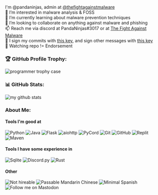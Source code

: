 I'm @pandaninjas, admin at [@thefightagainstmalware](https://github.com/thefightagainstmalware/)<br>
👀 I’m interested in malware analysis & FOSS <br>
🌱 I’m currently learning about malware prevention techniques <br>
💞️ I’m looking to collaborate on anything against malware and phishing <br>
📫 Reach me via discord at PandaNinjas#3017 or at [The Fight Against Malware](https://discord.gg/TWhrmZFXqb)<br>
🔑 I sign my commits with [this key](https://github.com/pandaninjas/pandaninjas/blob/main/pandaninjas-commitsigning.key), and sign other messages with [this key](https://github.com/pandaninjas/pandaninjas/blob/main/pandaninjas-publickey.key)<br>
👀 Watching repo != Endorsement

### 🏆 GitHub Profile Trophy:
![programmer trophy case](https://github-profile-trophy.vercel.app/?username=pandaninjas&column=8&theme=discord&no-frame=true&no-bg=true)


### 📊 GitHub Stats:
![my github stats](https://github-readme-stats.vercel.app/api?username=pandaninjas&theme=radical&show_icons=true&count_private=true)
  
### About Me:
#### Tools I'm good at
![Python](https://img.shields.io/badge/-Python-2b5b84?style=flat&logo=python&logoColor=white)
![Java](https://img.shields.io/badge/-Java-AC6829?style=flat&logo=openjdk&logoColor=black)
![Flask](https://img.shields.io/badge/-Flask-black?style=flat&logo=flask&logoColor=white)
![aiohttp](https://img.shields.io/badge/-aiohttp-blue?style=flat&logo=aiohttp&logoColor=white)
![PyCord](https://img.shields.io/badge/-PyCord-2f3bbe?style=flat&logo=discord&logoColor=white)
![Git](https://img.shields.io/badge/-Git-ef391a?style=flat&logo=git&logoColor=white)
![GitHub](https://img.shields.io/badge/-GitHub-black?style=flat&logo=github&logoColor=white)
![Replit](https://img.shields.io/badge/-Replit-black?style=flat&logo=replit&logoColor=white)
![Maven](https://img.shields.io/badge/-Maven-orange?style=flat&logo=apachemaven&logoColor=white)
#### Tools I have some experience in
![Sqlite](https://img.shields.io/badge/-Sqlite-orange?style=flat&logo=sqlite&logoColor=white)
![Discord.py](https://img.shields.io/badge/-discord.py-yellow?style=flat&logo=discord&logoColor=white)
![Rust](https://img.shields.io/badge/-Rust-B7410E?style=flat&logo=rust&logoColor=white)
#### Other
![Not hireable](https://img.shields.io/badge/hireable-no-red)
![Passable Mandarin Chinese](https://img.shields.io/badge/Mandarin%20Chinese-Passable-orange)
![Minimal Spanish](https://img.shields.io/badge/Spanish-Minimal-orange)
![Follow me on Mastodon](https://img.shields.io/badge/Follow%20me%20on-mastodon-blue?logo=mastodon)
